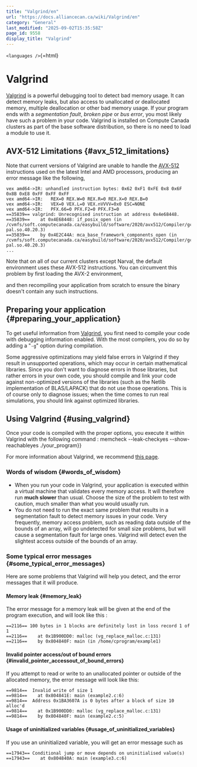 ```yaml
---
title: "Valgrind/en"
url: "https://docs.alliancecan.ca/wiki/Valgrind/en"
category: "General"
last_modified: "2025-09-02T15:35:58Z"
page_id: 9558
display_title: "Valgrind"
---
```


`<languages />`{=html}

# Valgrind

[Valgrind](http://valgrind.org/) is a powerful debugging tool to detect bad memory usage. It can detect memory leaks, but also access to unallocated or deallocated memory, multiple deallocation or other bad memory usage. If your program ends with a *segmentation fault*, *broken pipe* or *bus error*, you most likely have such a problem in your code. Valgrind is installed on Compute Canada clusters as part of the base software distribution, so there is no need to load a module to use it.

## AVX-512 Limitations {#avx_512_limitations}

Note that current versions of Valgrind are unable to handle the [AVX-512](https://en.wikipedia.org/wiki/AVX-512) instructions used on the latest Intel and AMD processors, producing an error message like the following,

    vex amd64->IR: unhandled instruction bytes: 0x62 0xF1 0xFE 0x8 0x6F 0x8B 0xE8 0xFF 0xFF 0xFF
    vex amd64->IR:   REX=0 REX.W=0 REX.R=0 REX.X=0 REX.B=0
    vex amd64->IR:   VEX=0 VEX.L=0 VEX.nVVVV=0x0 ESC=NONE
    vex amd64->IR:   PFX.66=0 PFX.F2=0 PFX.F3=0
    ==35839== valgrind: Unrecognised instruction at address 0x4e68448.
    ==35839==    at 0x4E68448: if_posix_open (in /cvmfs/soft.computecanada.ca/easybuild/software/2020/avx512/Compiler/gcc9/openmpi/4.0.3/lib/libopen-pal.so.40.20.3)
    ==35839==    by 0x4E2C44A: mca_base_framework_components_open (in /cvmfs/soft.computecanada.ca/easybuild/software/2020/avx512/Compiler/gcc9/openmpi/4.0.3/lib/libopen-pal.so.40.20.3)
    ...

Note that on all of our current clusters except Narval, the default environment uses these AVX-512 instructions. You can circumvent this problem by first loading the AVX-2 environment,

and then recompiling your application from scratch to ensure the binary doesn\'t contain any such instructions.

## Preparing your application {#preparing_your_application}

To get useful information from [Valgrind](http://valgrind.org/), you first need to compile your code with debugging information enabled. With the most compilers, you do so by adding a \"`-g`\" option during compilation.

Some aggressive optimizations may yield false errors in Valgrind if they result in unsupported operations, which may occur in certain mathematical libraries. Since you don\'t want to diagnose errors in those libraries, but rather errors in your own code, you should compile and link your code against non-optimized versions of the libraries (such as the Netlib implementation of BLAS/LAPACK) that do not use those operations. This is of course only to diagnose issues; when the time comes to run real simulations, you should link against optimized libraries.

## Using Valgrind {#using_valgrind}

Once your code is compiled with the proper options, you execute it within Valgrind with the following command : memcheck \--leak-checkyes \--show-reachableyes ./your_program}}

For more information about Valgrind, we recommend [this page](http://www.cprogramming.com/debugging/valgrind.html).

### Words of wisdom {#words_of_wisdom}

- When you run your code in Valgrind, your application is executed within a virtual machine that validates every memory access. It will therefore run **much slower** than usual. Choose the size of the problem to test with caution, much smaller than what you would usually run.
- You do not need to run the exact same problem that results in a segmentation fault to detect memory issues in your code. Very frequently, memory access problem, such as reading data outside of the bounds of an array, will go undetected for small size problems, but will cause a segmentation fault for large ones. Valgrind will detect even the slightest access outside of the bounds of an array.

### Some typical error messages {#some_typical_error_messages}

Here are some problems that Valgrind will help you detect, and the error messages that it will produce.

#### Memory leak {#memory_leak}

The error message for a memory leak will be given at the end of the program execution, and will look like this :

``` text
==2116== 100 bytes in 1 blocks are definitely lost in loss record 1 of 1
==2116==    at 0x1B900DD0: malloc (vg_replace_malloc.c:131)
==2116==    by 0x804840F: main (in /home/cprogram/example1)
```

#### Invalid pointer access/out of bound errors {#invalid_pointer_accessout_of_bound_errors}

If you attempt to read or write to an unallocated pointer or outside of the allocated memory, the error message will look like this:

``` text
==9814==  Invalid write of size 1
==9814==    at 0x804841E: main (example2.c:6)
==9814==  Address 0x1BA3607A is 0 bytes after a block of size 10 alloc'd
==9814==    at 0x1B900DD0: malloc (vg_replace_malloc.c:131)
==9814==    by 0x804840F: main (example2.c:5)
```

#### Usage of uninitialized variables {#usage_of_uninitialized_variables}

If you use an uninitialized variable, you will get an error message such as

``` text
==17943== Conditional jump or move depends on uninitialised value(s)
==17943==    at 0x804840A: main (example3.c:6)
```
